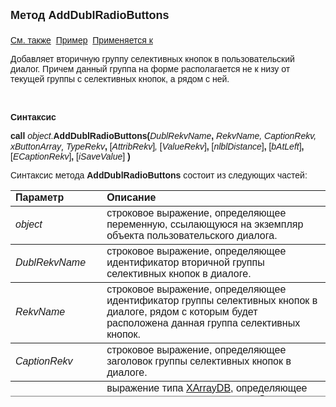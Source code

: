 <html>
<head>
<title>Диалог\AddDublRadioButtons</title>
</head>

<body>

<p><strong><font size="4" face="Arial">Метод AddDublRadioButtons<br>
<br>
</font></strong><font face="Arial"><a href="../Asustpar.html">См. также</a>&nbsp;
<a href="../../Examples/E_AsUstPar.html">Пример</a>&nbsp; <a href="../Asustpar.html">
Применяется к</a></font></p>

<p><font face="Arial">Добавляет вторичную группу селективных кнопок в 
пользовательский диалог. Причем данный группа на форме располагается не к низу 
от текущей группы с селективных кнопок, а рядом с ней.</font></p>

<p>&nbsp;</p>

<p class="label"><font face="Arial"><b>Синтаксис</b></font></p>

<p><font face="Arial"><strong>call</strong> <em>object</em>.<strong>AddDublRadioButtons(</strong><em>DublRekvName</em><strong>,
</strong><em>RekvName, CaptionRekv, xButtonArray</em></font>, <font face="Arial"><em>
TypeRekv</em><strong>, </strong>[<em>AttribRekv</em>]<em>, </em>[<em>ValueRekv</em>]<strong>,
</strong>[<em>nlblDistance</em>]<strong>, </strong>[<em>bAtLeft</em>]<strong>, </strong>
[<em>ECaptionRekv</em>]<strong>, </strong>[<em>iSaveValue</em>]<strong> )</strong></font></p>

<p><font face="Arial">Синтаксис метода <strong>AddDublRadioButtons </strong>
состоит из следующих частей:</font></p>

<table border="1" cellPadding="5" cols="2" frame="below" rules="rows" height="330">
<TBODY>
  <tr vAlign="top">
    <td class="label" width="29%" height="18"><font face="Arial"><b>
	Параметр</b></font></td>
    <td class="label" width="71%" height="18"><font face="Arial"><strong>
	Описание</strong></font></td>
  </tr>
  <tr>
    <td width="29%" height="36"><em><font face="Arial">object</font></em></td>
    <td width="71%" height="36"><font face="Arial">строковое 
	выражение, определяющее переменную, ссылающуюся на экземпляр объекта 
	пользовательского диалога.</font></td>
  </tr>
  <tr>
    <td width="29%" height="36"><em><font face="Arial">DublRekvName</font></em></td>
    <td width="71%" height="36"><font face="Arial">строковое 
	выражение, определяющее идентификатор вторичной группы селективных кнопок в 
	диалоге.</font></td>
  </tr>
  <tr>
    <td width="29%"><font face="Arial"><em>RekvName</em></font></td>
    <td width="71%"><font face="Arial">строковое выражение, 
	определяющее идентификатор группы селективных кнопок в диалоге, рядом с 
	которым будет расположена данная группа селективных кнопок.</font></td>
  </tr>
	<tr>
    <td width="29%"><font face="Arial"><em>CaptionRekv</em></font></td>
    <td width="71%"><font face="Arial">строковое выражение, 
	определяющее заголовок группы селективных кнопок в диалоге.</font></td>
  </tr>
	<tr>
    <td width="29%"><font face="Arial"><em>xButtonArray</em></font></td>
    <td width="71%"><font face="Arial">выражение типа
	<a href="../Functions/CreateXArrayDB.html">XArrayDB</a>, определяющее 
	коллекцию селективных кнопок. Состоит из двух колонок. В первой колонке 
	задается код селективной кнопки, а во второй колонке - наименование. </font></td>
  </tr>
	<tr>
    <td width="29%"><em><font face="Arial">TypeRekv</font></em></td>
    <td width="71%"><font face="Arial">строковое выражение, 
	определяющее <a href="../../types.html">тип</a> кода селективной кнопки в 
	диалоге.</font></td>
  </tr>
	<tr>
    <td width="29%"><em><font face="Arial">AttribRekv</font></em></td>
    <td width="71%"><font face="Arial">необязательное строковое 
	выражение, определяющее <a href="Attribute.html">атрибут</a> группы 
	селективных кнопок.</font></td>
  </tr>
	<tr>
    <td width="29%"><em><font face="Arial">ValueRekv</font></em></td>
    <td width="71%"><font face="Arial">необязательное выражение типа 
	Variant, определяющее код селективной кнопки, значение которого равно 1. </font></td>
  </tr>
	<tr>
    <td width="29%"><font face="Arial"><em>nlblDistance</em></font></td>
    <td width="71%"><font face="Arial">необязательное численное 
	выражение, определяющее расстояние между кнопкой и наименованием. По 
	умолчанию принимает значение 0.</font></td>
  </tr>
	<tr>
    <td width="29%"><font face="Arial"><em>bAtLeft</em></font></td>
    <td width="71%"><font face="Arial">необязательное логическое 
	выражение, определяющее признак показа наименования слева от кнопки. При 
	значении True - наименование слева от кнопки, а при False - справа. По 
	умолчанию принимает значение True.</font></td>
  </tr>
	<tr>
    <td width="29%"><em><font face="Arial">ECaptionRekv</font></em></td>
    <td width="71%"><font face="Arial">необязательное строковое 
	выражение, определяющее заголовок группы селективных кнопок в диалоге на 
	иностранном языке.</font></td>
  </tr>
	<tr>
    <td width="29%"><em><font face="Arial">iSaveValue</font></em></td>
    <td width="71%"><font face="Arial">необязательное численное 
	выражение, определяющее признак запоминания значений группы селективных 
	кнопок. При 1 - текущее значение реквизита запоминается в реестре, а при 
	значении 0 - нет. По умолчанию принимает значение 1.</font></td>
  </tr>
</TBODY>
  </table>

</body>
</html>
